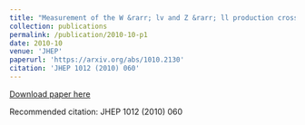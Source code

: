 ```yaml
---
title: "Measurement of the W &rarr; lv and Z &rarr; ll production cross section in proton-proton collision at sqrt(s) = 7 TeV with the ATLAS detector"
collection: publications
permalink: /publication/2010-10-p1
date: 2010-10
venue: 'JHEP'
paperurl: 'https://arxiv.org/abs/1010.2130'
citation: 'JHEP 1012 (2010) 060'
---
```

[Download paper here](https://arxiv.org/abs/1010.2130)

Recommended citation: JHEP 1012 (2010) 060